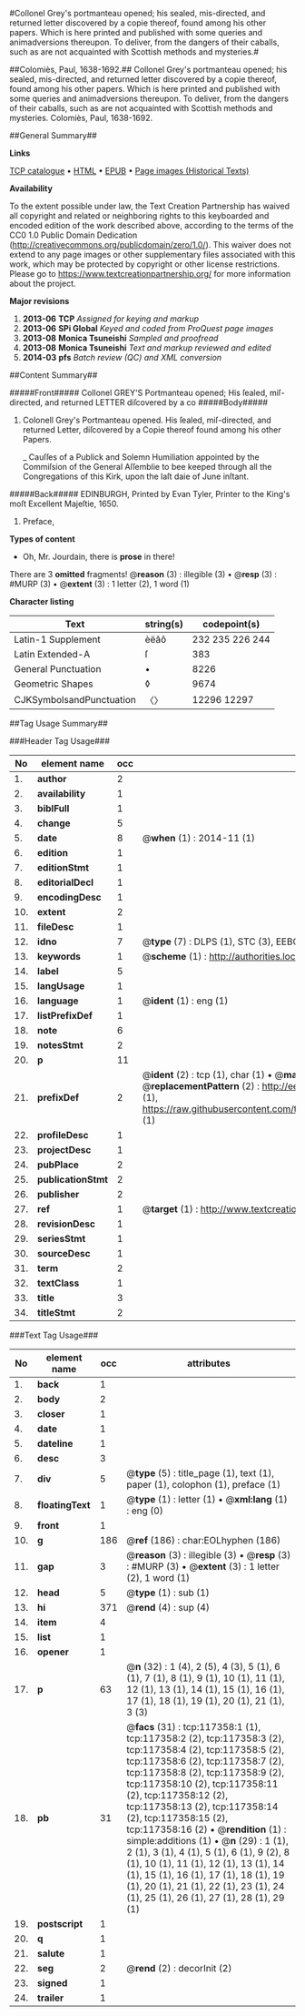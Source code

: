 #Collonel Grey's portmanteau opened; his sealed, mis-directed, and returned letter discovered by a copie thereof, found among his other papers. Which is here printed and published with some queries and animadversions thereupon. To deliver, from the dangers of their caballs, such as are not acquainted with Scottish methods and mysteries.#

##Colomiès, Paul, 1638-1692.##
Collonel Grey's portmanteau opened; his sealed, mis-directed, and returned letter discovered by a copie thereof, found among his other papers. Which is here printed and published with some queries and animadversions thereupon. To deliver, from the dangers of their caballs, such as are not acquainted with Scottish methods and mysteries.
Colomiès, Paul, 1638-1692.

##General Summary##

**Links**

[TCP catalogue](http://www.ota.ox.ac.uk/tcp/)  • 
[HTML](http://tei.it.ox.ac.uk/tcp/Texts-HTML/free/A80/A80185.html)  • 
[EPUB](http://tei.it.ox.ac.uk/tcp/Texts-EPUB/free/A80/A80185.epub) • 
[Page images (Historical Texts)](https://historicaltexts.jisc.ac.uk/eebo-99865121e)

**Availability**

To the extent possible under law, the Text Creation Partnership has waived all copyright and related or neighboring rights to this keyboarded and encoded edition of the work described above, according to the terms of the CC0 1.0 Public Domain Dedication (http://creativecommons.org/publicdomain/zero/1.0/). This waiver does not extend to any page images or other supplementary files associated with this work, which may be protected by copyright or other license restrictions. Please go to https://www.textcreationpartnership.org/ for more information about the project.

**Major revisions**

1. __2013-06__ __TCP__ *Assigned for keying and markup*
1. __2013-06__ __SPi Global__ *Keyed and coded from ProQuest page images*
1. __2013-08__ __Monica Tsuneishi__ *Sampled and proofread*
1. __2013-08__ __Monica Tsuneishi__ *Text and markup reviewed and edited*
1. __2014-03__ __pfs__ *Batch review (QC) and XML conversion*

##Content Summary##

#####Front#####
Collonel GREY'S Portmanteau opened; His ſealed, miſ-directed, and returned LETTER diſcovered by a co
#####Body#####

1. Colonell Grey's Portmanteau opened. His ſealed, miſ-directed, and returned Letter, diſcovered by a Copie thereof found among his other Papers.

    _ Cauſſes of a Publick and Solemn Humiliation appointed by the Commiſsion of the General Aſſemblie to bee keeped through all the Congregations of this Kirk, upon the laſt daie of June inſtant.

#####Back#####
EDINBURGH, Printed by Evan Tyler, Printer to the King's moſt Excellent Majeſtie, 1650.
1. Preface,

**Types of content**

  * Oh, Mr. Jourdain, there is **prose** in there!

There are 3 **omitted** fragments! 
 @__reason__ (3) : illegible (3)  •  @__resp__ (3) : #MURP (3)  •  @__extent__ (3) : 1 letter (2), 1 word (1)

**Character listing**


|Text|string(s)|codepoint(s)|
|---|---|---|
|Latin-1 Supplement|èëâô|232 235 226 244|
|Latin Extended-A|ſ|383|
|General Punctuation|•|8226|
|Geometric Shapes|◊|9674|
|CJKSymbolsandPunctuation|〈〉|12296 12297|

##Tag Usage Summary##

###Header Tag Usage###

|No|element name|occ|attributes|
|---|---|---|---|
|1.|__author__|2||
|2.|__availability__|1||
|3.|__biblFull__|1||
|4.|__change__|5||
|5.|__date__|8| @__when__ (1) : 2014-11 (1)|
|6.|__edition__|1||
|7.|__editionStmt__|1||
|8.|__editorialDecl__|1||
|9.|__encodingDesc__|1||
|10.|__extent__|2||
|11.|__fileDesc__|1||
|12.|__idno__|7| @__type__ (7) : DLPS (1), STC (3), EEBO-CITATION (1), PROQUEST (1), VID (1)|
|13.|__keywords__|1| @__scheme__ (1) : http://authorities.loc.gov/ (1)|
|14.|__label__|5||
|15.|__langUsage__|1||
|16.|__language__|1| @__ident__ (1) : eng (1)|
|17.|__listPrefixDef__|1||
|18.|__note__|6||
|19.|__notesStmt__|2||
|20.|__p__|11||
|21.|__prefixDef__|2| @__ident__ (2) : tcp (1), char (1)  •  @__matchPattern__ (2) : ([0-9\-]+):([0-9IVX]+) (1), (.+) (1)  •  @__replacementPattern__ (2) : http://eebo.chadwyck.com/downloadtiff?vid=$1&page=$2 (1), https://raw.githubusercontent.com/textcreationpartnership/Texts/master/tcpchars.xml#$1 (1)|
|22.|__profileDesc__|1||
|23.|__projectDesc__|1||
|24.|__pubPlace__|2||
|25.|__publicationStmt__|2||
|26.|__publisher__|2||
|27.|__ref__|1| @__target__ (1) : http://www.textcreationpartnership.org/docs/. (1)|
|28.|__revisionDesc__|1||
|29.|__seriesStmt__|1||
|30.|__sourceDesc__|1||
|31.|__term__|2||
|32.|__textClass__|1||
|33.|__title__|3||
|34.|__titleStmt__|2||


###Text Tag Usage###

|No|element name|occ|attributes|
|---|---|---|---|
|1.|__back__|1||
|2.|__body__|2||
|3.|__closer__|1||
|4.|__date__|1||
|5.|__dateline__|1||
|6.|__desc__|3||
|7.|__div__|5| @__type__ (5) : title_page (1), text (1), paper (1), colophon (1), preface (1)|
|8.|__floatingText__|1| @__type__ (1) : letter (1)  •  @__xml:lang__ (1) : eng (0)|
|9.|__front__|1||
|10.|__g__|186| @__ref__ (186) : char:EOLhyphen (186)|
|11.|__gap__|3| @__reason__ (3) : illegible (3)  •  @__resp__ (3) : #MURP (3)  •  @__extent__ (3) : 1 letter (2), 1 word (1)|
|12.|__head__|5| @__type__ (1) : sub (1)|
|13.|__hi__|371| @__rend__ (4) : sup (4)|
|14.|__item__|4||
|15.|__list__|1||
|16.|__opener__|1||
|17.|__p__|63| @__n__ (32) : 1 (4), 2 (5), 4 (3), 5 (1), 6 (1), 7 (1), 8 (1), 9 (1), 10 (1), 11 (1), 12 (1), 13 (1), 14 (1), 15 (1), 16 (1), 17 (1), 18 (1), 19 (1), 20 (1), 21 (1), 3 (3)|
|18.|__pb__|31| @__facs__ (31) : tcp:117358:1 (1), tcp:117358:2 (2), tcp:117358:3 (2), tcp:117358:4 (2), tcp:117358:5 (2), tcp:117358:6 (2), tcp:117358:7 (2), tcp:117358:8 (2), tcp:117358:9 (2), tcp:117358:10 (2), tcp:117358:11 (2), tcp:117358:12 (2), tcp:117358:13 (2), tcp:117358:14 (2), tcp:117358:15 (2), tcp:117358:16 (2)  •  @__rendition__ (1) : simple:additions (1)  •  @__n__ (29) : 1 (1), 2 (1), 3 (1), 4 (1), 5 (1), 6 (1), 9 (2), 8 (1), 10 (1), 11 (1), 12 (1), 13 (1), 14 (1), 15 (1), 16 (1), 17 (1), 18 (1), 19 (1), 20 (1), 21 (1), 22 (1), 23 (1), 24 (1), 25 (1), 26 (1), 27 (1), 28 (1), 29 (1)|
|19.|__postscript__|1||
|20.|__q__|1||
|21.|__salute__|1||
|22.|__seg__|2| @__rend__ (2) : decorInit (2)|
|23.|__signed__|1||
|24.|__trailer__|1||
